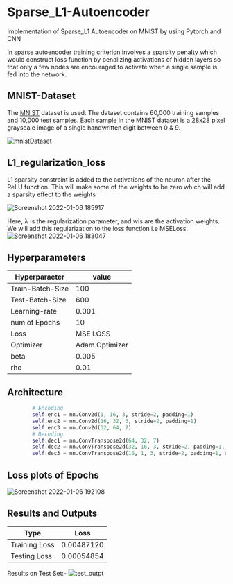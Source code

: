 # Sparse_L1-Autoencoder
Implementation of Sparse_L1 Autoencoder on MNIST by using Pytorch and CNN

In sparse autoencoder training criterion involves a sparsity penalty which would construct loss function by penalizing activations of hidden layers so that only a few nodes are encouraged to activate when a single sample is fed into the network.



## MNIST-Dataset
The [MNIST](http://yann.lecun.com/exdb/mnist/) dataset is used. The dataset contains 60,000 training samples and 10,000 test samples. Each sample in the MNIST dataset is a 28x28 pixel grayscale image of a single handwritten digit between 0 & 9.

 

![mnistDataset](https://user-images.githubusercontent.com/83291620/148073577-ac3e4e3d-382a-4616-be4e-48e72a0aaf88.png)

## L1_regularization_loss
L1 sparsity constraint is added to the activations of the neuron after the ReLU function. This will make some of the weights to be zero which will add a sparsity effect to the weights

![Screenshot 2022-01-06 185917](https://user-images.githubusercontent.com/87975841/148390492-43342f5b-8bb5-429d-bdd1-6a06b2bf7e2f.png)

Here, λ is the regularization parameter, and wis are the activation weights. We will add this regularization to the loss function i.e MSELoss.
![Screenshot 2022-01-06 183047](https://user-images.githubusercontent.com/87975841/148390451-d9bcdb02-3861-4df9-9e21-b05536a3d9b3.png)

## Hyperparameters

| Hyperparaeter  |value          |           
| -------------  | ------------- |     
|Train-Batch-Size| 100           |
|Test-Batch-Size | 600           |
| Learning-rate  | 0.001         |
| num of Epochs  | 10            |
|  Loss          | MSE LOSS      |
|  Optimizer     | Adam Optimizer|
|  beta          | 0.005         |
|  rho           | 0.01          |


## Architecture 

```   python
        # Encoding 
        self.enc1 = nn.Conv2d(1, 16, 3, stride=2, padding=1)
        self.enc2 = nn.Conv2d(16, 32, 3, stride=2, padding=1)
        self.enc3 = nn.Conv2d(32, 64, 7)
        # Decoding
        self.dec1 = nn.ConvTranspose2d(64, 32, 7)
        self.dec2 = nn.ConvTranspose2d(32, 16, 3, stride=2, padding=1, output_padding=1)
        self.dec3 = nn.ConvTranspose2d(16, 1, 3, stride=2, padding=1, output_padding=1)
 ```

## Loss plots of Epochs
![Screenshot 2022-01-06 192108](https://user-images.githubusercontent.com/87975841/148393108-14b71d11-110f-4d31-9107-99f6ca2de0e8.png)


## Results and Outputs

   |Type            |Loss           |           
   | -------------  | ------------- |     
   |Training Loss   | 0.00487120    |
   |Testing Loss    | 0.00054854    |
   
   
Results on Test Set:-
![test_outpt](https://user-images.githubusercontent.com/87975841/148391659-5455561c-9879-4331-9af5-2aaf0c29f7e9.png)




